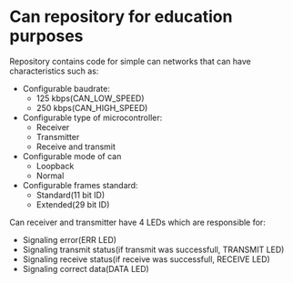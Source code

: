 # Can repository for education purposes
Repository contains code for simple can networks that can have characteristics such as:
- Configurable baudrate:
  - 125 kbps(CAN_LOW_SPEED)
  - 250 kbps(CAN_HIGH_SPEED)
- Configurable type of microcontroller:
  - Receiver 
  - Transmitter
  - Receive and transmit
- Configurable mode of can
  - Loopback
  - Normal
- Configurable frames standard:
  - Standard(11 bit ID)
  - Extended(29 bit ID)

Can receiver and transmitter have 4 LEDs which are responsible for:
- Signaling error(ERR LED)
- Signaling transmit status(if transmit was successfull, TRANSMIT LED)
- Signaling receive status(if receive was successfull, RECEIVE LED)
- Signaling correct data(DATA LED)
